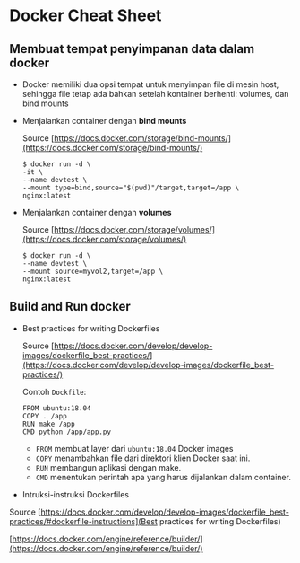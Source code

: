 # Docker Cheat Sheet

## Membuat tempat penyimpanan data dalam docker
- Docker memiliki dua opsi tempat untuk menyimpan file di mesin host, sehingga file tetap ada bahkan setelah kontainer berhenti: volumes, dan bind mounts
- Menjalankan container dengan __bind mounts__
  
  Source [https://docs.docker.com/storage/bind-mounts/](https://docs.docker.com/storage/bind-mounts/)
  ```
  $ docker run -d \
  -it \
  --name devtest \
  --mount type=bind,source="$(pwd)"/target,target=/app \
  nginx:latest
  ```
- Menjalankan container dengan __volumes__
  
  Source [https://docs.docker.com/storage/volumes/](https://docs.docker.com/storage/volumes/)
  ```
  $ docker run -d \
  --name devtest \
  --mount source=myvol2,target=/app \
  nginx:latest
  ```
## Build and Run docker
- Best practices for writing Dockerfiles
  
  Source [https://docs.docker.com/develop/develop-images/dockerfile_best-practices/](https://docs.docker.com/develop/develop-images/dockerfile_best-practices/)
  
  Contoh `Dockfile`:
  ```
  FROM ubuntu:18.04
  COPY . /app
  RUN make /app
  CMD python /app/app.py
  ```
  
  - `FROM` membuat layer dari `ubuntu:18.04` Docker images
  - `COPY` menambahkan file dari direktori klien Docker saat ini.
  - `RUN` membangun aplikasi dengan make.
  - `CMD` menentukan perintah apa yang harus dijalankan dalam container.
  
-  Intruksi-instruksi Dockerfiles

  Source [https://docs.docker.com/develop/develop-images/dockerfile_best-practices/#dockerfile-instructions](Best practices for writing Dockerfiles)
  
  [https://docs.docker.com/engine/reference/builder/](https://docs.docker.com/engine/reference/builder/)
  
